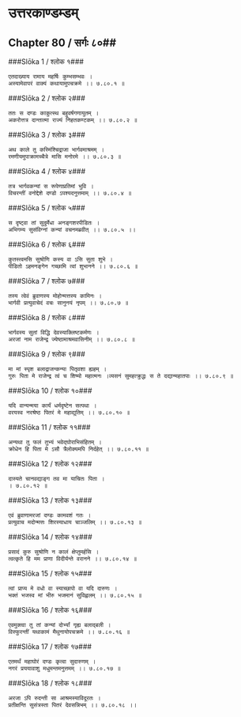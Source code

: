 उत्तरकाण्डम्डम्
===============================


## Chapter 80  / सर्गः ८०##


###Slōka 1 / श्लोक १###


    एतदाख्याय रामाय महर्षिः कुम्भसम्भवः ।
    अस्यामेवापरं वाक्यं कथायामुपचक्रमे ।। ७.८०.१ ॥


###Slōka 2 / श्लोक २###


    ततः स दण्डः काकुत्स्थ बहुवर्षगणायुतम् ।
    अकरोत्तत्र दान्तात्मा राज्यं निहतकण्टकम् ।। ७.८०.२ ॥


###Slōka 3 / श्लोक ३###


    अथ काले तु कस्मिंश्चिद्राजा भार्गवमाश्रमम् ।
    रमणीयमुपाक्रामच्चैत्रे मासि मनोरमे ।। ७.८०.३ ॥


###Slōka 4 / श्लोक ४###


    तत्र भार्गवकन्यां स रूपेणाप्रतिमां भुवि ।
    विचरन्तीं वनोद्देशे दण्डो ऽपश्यदनुत्तमाम् ।। ७.८०.४ ॥


###Slōka 5 / श्लोक ५###


    स दृष्ट्वा तां सुदुर्मेधा अनङ्गशरपीडितः ।
    अभिगम्य सुसंविग्नां कन्यां वचनमब्रवीत् ।। ७.८०.५ ।।


###Slōka 6 / श्लोक ६###


    कुतस्त्वमसि सुश्रोणि कस्य वा ऽसि सुता शुभे ।
    पीडितो ऽहमनङ्गेन गच्छामि त्वां शुभानने ।। ७.८०.६ ॥


###Slōka 7 / श्लोक ७###


    तस्य त्वेवं ब्रुवाणस्य मोहोन्मत्तस्य कामिनः ।
    भार्गवी प्रत्युवाचेदं वचः सानुनयं नृपम् ।। ७.८०.७ ॥


###Slōka 8 / श्लोक ८###


    भार्गवस्य सुतां विद्धि देवस्याक्लिष्टकर्मणः ।
    अरजां नाम राजेन्द्र ज्येष्ठामाश्रमवासिनीम् ।। ७.८०.८ ॥


###Slōka 9 / श्लोक ९###


    मा मां स्पृश बलाद्राजन्कन्या पितृवशा ह्यहम् ।
    गुरुः पिता मे राजेन्द्र त्वं च शिष्यो महात्मनः ।व्यसनं सुमहत्क्रुद्धः स ते दद्यान्महातपाः ।। ७.८०.९ ॥


###Slōka 10 / श्लोक १०###


    यदि वान्यन्मया कार्यं धर्मदृष्टेन सत्पथा ।
    वरयस्व नरश्रेष्ठ पितरं मे महाद्युतिम् ।। ७.८०.१० ॥


###Slōka 11 / श्लोक ११###


    अन्यथा तु फलं तुभ्यं भवेद्घोराभिसंहितम् ।
    क्रोधेन हि पिता मे ऽसौ त्रैलोक्यमपि निर्दहेत् ।। ७.८०.११ ॥


###Slōka 12 / श्लोक १२###


    दास्यते चानवद्याङ्ग तव मा याचितः पिता ।
    । ७.८०.१२ ॥


###Slōka 13 / श्लोक १३###


    एवं ब्रुवाणामरजां दण्डः कामवशं गतः ।
    प्रत्युवाच मदोन्मत्तः शिरस्याधाय चाञ्जलिम् ।। ७.८०.१३ ॥


###Slōka 14 / श्लोक १४###


    प्रसादं कुरु सुश्रोणि न कालं क्षेप्तुमर्हसि ।
    त्वत्कृते हि मम प्राणा विदीर्यन्ते वरानने ।। ७.८०.१४ ॥


###Slōka 15 / श्लोक १५###


    त्वां प्राप्य मे वधो वा स्याच्छापो वा यदि दारुणः ।
    भक्तं भजस्व मां भीरु भजमानं सुविह्वलम् ।। ७.८०.१५ ॥


###Slōka 16 / श्लोक १६###


    एवमुक्त्वा तु तां कन्यां दोर्भ्यां गृह्य बलाद्बली ।
    विस्फुरन्तीं यथाकामं मैथुनायोपचक्रमे ।। ७.८०.१६ ॥


###Slōka 17 / श्लोक १७###


    एतमर्थं महाघोरं दण्डः कृत्वा सुदारुणम् ।
    नगरं प्रययावाशु मधुमन्तमनुत्तमम् ।। ७.८०.१७ ॥


###Slōka 18 / श्लोक १८###


    अरजा ऽपि रुदन्ती सा आश्रमस्याविदूरतः ।
    प्रतीक्षन्ति सुसंत्रस्ता पितरं देवसन्निभम् ।। ७.८०.१८ ।।


